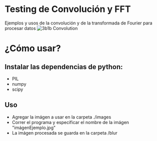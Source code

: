 # Testing de Convolución y FFT
Ejemplos y usos de la convolución y de la transformada de Fourier para procesar datos
![3b1b Convolution]([Convolution.jpg)

# ¿Cómo usar?
## Instalar las dependencias de python:
  - PIL
  - numpy
  - scipy

## Uso
- Agregar la imágen a usar en la carpeta ./images
- Correr el programa y especificar el nombre de la imágen "imágenEjemplo.jpg"
- La imágen procesada se guarda en la carpeta /blur
